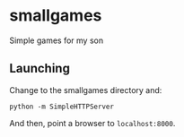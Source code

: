 # smallgames
Simple games for my son

## Launching
Change to the smallgames directory and:
```
python -m SimpleHTTPServer
```

And then, point a browser to `localhost:8000`.
